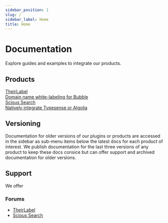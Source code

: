 ```yaml
---
sidebar_position: 1
slug: /
sidebar_label: Home
title: Home
---
```


# Documentation

Explore guides and examples to integrate our products.

## Products

<nav class="pagination-nav">
  <div class="pagination-nav__item">
    <a class="pagination-nav__link" href="#url">
      <div class="pagination-nav__sublabel">TheirLabel</div>
      <div class="pagination-nav__label">Domain name white-labeling for Bubble</div>
    </a>
  </div>

  <div class="pagination-nav__item pagination-nav__item--next">
    <a class="pagination-nav__link" href="#url">
      <div class="pagination-nav__sublabel">Scious Search</div>
      <div class="pagination-nav__label">Natively integrate Typesense or Algolia</div>
    </a>
  </div>
</nav>

## Versioning

Documentation for older versions of our plugins or products are accessed in the sidebar as sub-menu items below the latest docs for each product of interest. We publish documentation for the last three versions of any product to keep these docs consice but can offer support and archived documentation for older versions.

## Support

We offer

### Forums

- [TheirLabel](https://forum.bubble.io/t/introducing-theirlabel-domain-name-white-labeling-for-bubble/104972/last)
- [Scious Search](https://forum.bubble.io/t/introducing-scious-search-instant-search-for-bubble)
